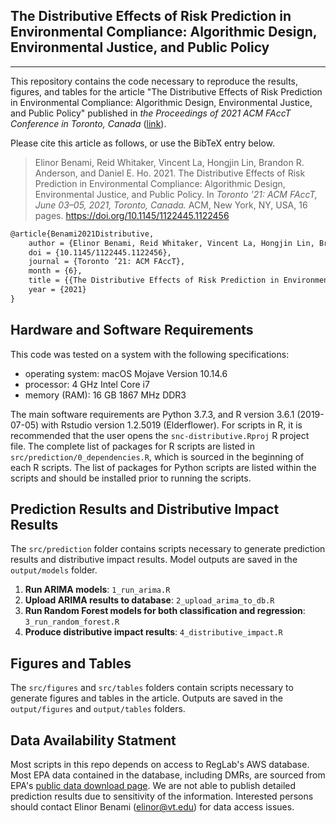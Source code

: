 ## The Distributive Effects of Risk Prediction in Environmental Compliance: Algorithmic Design, Environmental Justice, and Public Policy

---

This repository contains the code necessary to reproduce the results, figures, and tables for the article "The Distributive Effects of Risk Prediction in Environmental Compliance: Algorithmic Design, Environmental Justice, and Public Policy" published in *the Proceedings of 2021 ACM FAccT Conference in Toronto, Canada* ([link](https://doi.org/10.1145/1122445.1122456)).

Please cite this article as follows, or use the BibTeX entry below.

> Elinor Benami, Reid Whitaker, Vincent La, Hongjin Lin, Brandon R. Anderson, and Daniel E. Ho. 2021. The Distributive Effects of Risk Prediction in Environmental Compliance: Algorithmic Design, Environmental Justice, and Public Policy. In *Toronto ’21: ACM FAccT, June 03–05, 2021, Toronto, Canada.* ACM, New York, NY, USA, 16 pages. https://doi.org/10.1145/1122445.1122456

```tex
@article{Benami2021Distributive,
    author = {Elinor Benami, Reid Whitaker, Vincent La, Hongjin Lin, Brandon R. Anderson, and Daniel E. Ho},
    doi = {10.1145/1122445.1122456},
    journal = {Toronto ’21: ACM FAccT},
    month = {6},
    title = {{The Distributive Effects of Risk Prediction in Environmental Compliance: Algorithmic Design, Environmental Justice, and Public Policy}},
    year = {2021}
}
```

## Hardware and Software Requirements

This code was tested on a system with the following specifications:

- operating system: macOS Mojave Version 10.14.6
- processor: 4 GHz Intel Core i7
- memory (RAM): 16 GB 1867 MHz DDR3

The main software requirements are Python 3.7.3, and R version 3.6.1 (2019-07-05) with Rstudio version 1.2.5019 (Elderflower). For scripts in R, it is recommended that the user opens the `snc-distributive.Rproj` R project file. The complete list of packages for R scripts are listed in `src/prediction/0_dependencies.R`, which is sourced in the beginning of each R scripts. The list of packages for Python scripts are listed within the scripts and should be installed prior to running the scripts. 

## Prediction Results and Distributive Impact Results 
The `src/prediction` folder contains scripts necessary to generate prediction results and distributive impact results. Model outputs are saved in the `output/models` folder.
1. **Run ARIMA models**: `1_run_arima.R` 
2. **Upload ARIMA results to database**: `2_upload_arima_to_db.R`
3. **Run Random Forest models for both classification and regression**: `3_run_random_forest.R`
4. **Produce distributive impact results**: `4_distributive_impact.R`

## Figures and Tables
The `src/figures` and `src/tables` folders contain scripts necessary to generate figures and tables in the article. Outputs are saved in the `output/figures` and `output/tables` folders.

## Data Availability Statment
Most scripts in this repo depends on access to RegLab's AWS database. Most EPA data contained in the database, including DMRs, are sourced from EPA's [public data download page](https://echo.epa.gov/tools/data-downloads). We are not able to publish detailed prediction results due to sensitivity of the information. Interested persons should contact Elinor Benami (elinor@vt.edu) for data access issues.

